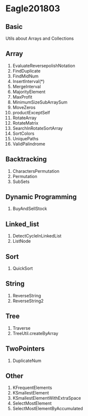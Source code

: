 # Eagle201803


## Basic

Utils about Arrays and Collections


## Array

1. EvaluateReversepolishNotation
1. FindDuplicate
1. FindMidNum
1. InsertInterval(*)
1. MergeInterval
2. MajorityElement
3. MaxProfit
3. MinimumSizeSubArraySum
4. MoveZeros
5. productExceptSelf
5. RotateArray
6. RotateMatrix
7. SearchInRotateSortArray
8. SortColors
9. UniquePaths
10. ValidPalindrome


## Backtracking

1. CharactersPermutation
2. Permutation
3. SubSets

## Dynamic Programming

1. BuyAndSellStock

## Linked_list

1. DetectCycleInLinkedList
2. ListNode

## Sort

1. QuickSort

## String

1. ReverseString
2. ReverseString2

## Tree
1. Traverse
2. TreeUtil.createByArray

## TwoPointers

1. DuplicateNum

## Other

1. KFrequentElements
2. KSmallestElement
3. KSmallestElementWithExtraSpace
4. SelectMostElement
5. SelectMostElementByAccumulated
